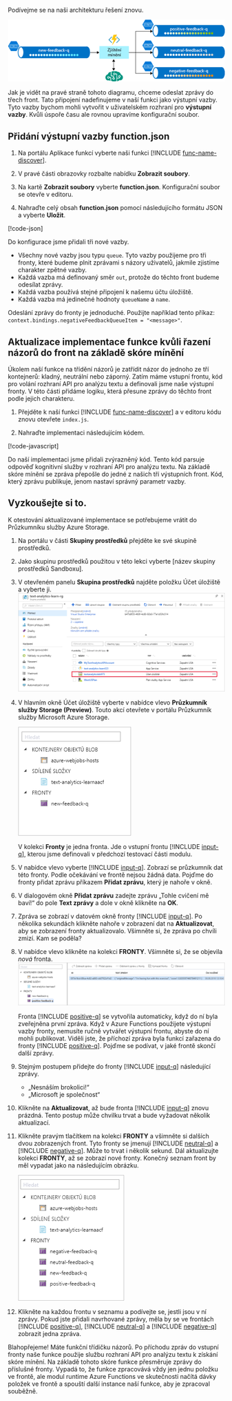 Podívejme se na naši architekturu řešení znovu.

![Koncepční diagram architektury pro třídění názorů.](../media/proposed-solution.PNG)

Jak je vidět na pravé straně tohoto diagramu, chceme odeslat zprávy do třech front. Tato připojení nadefinujeme v naší funkci jako výstupní vazby. Tyto vazby bychom mohli vytvořit v uživatelském rozhraní pro **výstupní vazby**. Kvůli úspoře času ale rovnou upravíme konfigurační soubor.

## <a name="add-output-bindings-to-functionjson"></a>Přidání výstupní vazby function.json

1. Na portálu Aplikace funkcí vyberte naši funkci [!INCLUDE [func-name-discover](./func-name-discover.md)].

1. V pravé části obrazovky rozbalte nabídku **Zobrazit soubory**.

1. Na kartě **Zobrazit soubory** vyberte **function.json**. Konfigurační soubor se otevře v editoru.

1. Nahraďte celý obsah **function.json** pomocí následujícího formátu JSON a vyberte **Uložit**.

[!code-json[](../code/function.json)]

Do konfigurace jsme přidali tři nové vazby.

- Všechny nové vazby jsou typu `queue`. Tyto vazby použijeme pro tři fronty, které budeme plnit zprávami s názory uživatelů, jakmile zjistíme charakter zpětné vazby.
- Každá vazba má definovaný směr `out`, protože do těchto front budeme odesílat zprávy.
- Každá vazba používá stejné připojení k našemu účtu úložiště.
- Každá vazba má jedinečné hodnoty `queueName` a `name`.

Odeslání zprávy do fronty je jednoduché. Použijte například tento příkaz: `context.bindings.negativeFeedbackQueueItem = "<message>"`.

## <a name="update-the-function-implementation-to-sort-feedback-into-queues-based-on-sentiment-score"></a>Aktualizace implementace funkce kvůli řazení názorů do front na základě skóre mínění

Úkolem naší funkce na třídění názorů je zatřídit názor do jednoho ze tří kontejnerů: kladný, neutrální nebo záporný. Zatím máme vstupní frontu, kód pro volání rozhraní API pro analýzu textu a definovali jsme naše výstupní fronty. V této části přidáme logiku, která přesune zprávy do těchto front podle jejich charakteru.

1. Přejděte k naší funkci [!INCLUDE [func-name-discover](./func-name-discover.md)] a v editoru kódu znovu otevřete `index.js`.

1. Nahraďte implementaci následujícím kódem.

[!code-javascript[](../code/discover-sentiment+sort.js?highlight=26-48)]

Do naší implementaci jsme přidali zvýrazněný kód. Tento kód parsuje odpověď kognitivní služby v rozhraní API pro analýzu textu. Na základě skóre mínění se zpráva přepošle do jedné z našich tří výstupních front. Kód, který zprávu publikuje, jenom nastaví správný parametr vazby.

## <a name="try-it-out"></a>Vyzkoušejte si to.

K otestování aktualizované implementace se potřebujeme vrátit do Průzkumníku služby Azure Storage.

1. Na portálu v části **Skupiny prostředků** přejděte ke své skupině prostředků.

1. Jako skupinu prostředků použitou v této lekci vyberte <rgn>[název skupiny prostředků Sandboxu]</rgn>.

1. V otevřeném panelu **Skupina prostředků** najděte položku Účet úložiště a vyberte ji.
    ![Snímek obrazovky s oknem Skupina prostředků a vybraným účtem úložiště.](../media/select-storage-account.png)

1. V hlavním okně Účet úložiště vyberte v nabídce vlevo **Průzkumník služby Storage (Preview)**. Touto akcí otevřete v portálu Průzkumník služby Microsoft Azure Storage.

    ![Snímek obrazovky s nástrojem Průzkumník služby Microsoft Azure Storage, naším účtem a jednou frontou.](../media/storage-explorer-menu-inputq.png)

    V kolekci **Fronty** je jedna fronta. Jde o vstupní frontu [!INCLUDE [input-q](./q-name-input.md)], kterou jsme definovali v předchozí testovací části modulu.        

1. V nabídce vlevo vyberte [!INCLUDE [input-q](./q-name-input.md)]. Zobrazí se průzkumník dat této fronty. Podle očekávání ve frontě nejsou žádná data. Pojďme do fronty přidat zprávu příkazem **Přidat zprávu**, který je nahoře v okně.

1. V dialogovém okně **Přidat zprávu** zadejte zprávu „Tohle cvičení mě baví!“ do pole **Text zprávy** a dole v okně klikněte na **OK**.

1. Zpráva se zobrazí v datovém okně fronty [!INCLUDE [input-q](./q-name-input.md)]. Po několika sekundách klikněte nahoře v zobrazení dat na **Aktualizovat**, aby se zobrazení fronty aktualizovalo. Všimněte si, že zpráva po chvíli zmizí. Kam se poděla?

1. V nabídce vlevo klikněte na kolekci **FRONTY**. Všimněte si, že se objevila *nová* fronta.
    ![Snímek obrazovky s Průzkumníkem služby Storage se zobrazenou novou frontou vytvořenou v kolekci. Fronta obsahuje jednu zprávu.](../media/sa-new-output-q.png)

    Fronta [!INCLUDE [positive-q](./q-name-positive.md)] se vytvořila automaticky, když do ní byla zveřejněna první zpráva. Když v Azure Functions použijete výstupní vazby fronty, nemusíte ručně vytvářet výstupní frontu, abyste do ní mohli publikovat. Viděli jste, že příchozí zpráva byla funkcí zařazena do fronty [!INCLUDE [positive-q](./q-name-positive.md)]. Pojďme se podívat, v jaké frontě skončí další zprávy.    

1. Stejným postupem přidejte do fronty [!INCLUDE [input-q](./q-name-input.md)] následující zprávy.

    - „Nesnáším brokolici!“
    - „Microsoft je společnost“

1. Klikněte na **Aktualizovat**, až bude fronta [!INCLUDE [input-q](./q-name-input.md)] znovu prázdná. Tento postup může chvilku trvat a bude vyžadovat několik aktualizací.

1. Klikněte pravým tlačítkem na kolekci **FRONTY** a všimněte si dalších dvou zobrazených front. Tyto fronty se jmenují [!INCLUDE [neutral-q](./q-name-neutral.md)] a [!INCLUDE [negative-q](./q-name-negative.md)]. Může to trvat i několik sekund. Dál aktualizujte kolekci **FRONTY**, až se zobrazí nové fronty. Konečný seznam front by měl vypadat jako na následujícím obrázku.

    ![Snímek obrazovky s nabídkou Průzkumníka služby Storage se čtyřmi zobrazenými frontami v kolekci FRONTY.](../media/sa-final-q-list.png)

1. Klikněte na každou frontu v seznamu a podívejte se, jestli jsou v ní zprávy. Pokud jste přidali navrhované zprávy, měla by se ve frontách [!INCLUDE [positive-q](./q-name-positive.md)], [!INCLUDE [neutral-q](./q-name-neutral.md)] a [!INCLUDE [negative-q](./q-name-negative.md)] zobrazit jedna zpráva.

Blahopřejeme! Máte funkční třídičku názorů. Po příchodu zpráv do vstupní fronty naše funkce použije službu rozhraní API pro analýzu textu k získání skóre mínění. Na základě tohoto skóre funkce přesměruje zprávy do příslušné fronty. Vypadá to, že funkce zpracovává vždy jen jednu položku ve frontě, ale modul runtime Azure Functions ve skutečnosti načítá dávky položek ve frontě a spouští další instance naší funkce, aby je zpracoval souběžně.